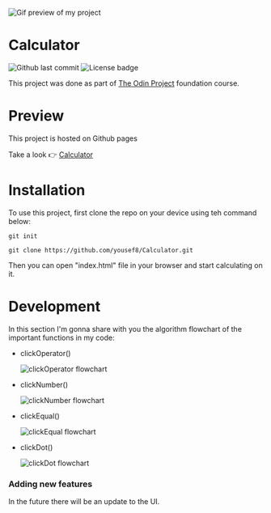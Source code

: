 ![Gif preview of my project](assets/calc.gif)

# Calculator

![Github last commit](https://img.shields.io/github/last-commit/yousef8/Calculator?style=plastic)
![License badge](https://img.shields.io/github/license/yousef8/Calculator?style=plastic)

This project was done as part of [The Odin Project](https://www.theodinproject.com/dashboard) foundation course.

# Preview

This project is hosted on Github pages

Take a look :point_right: [Calculator](https://yousef8.github.io/Calculator/)

# Installation

To use this project, first clone the repo on your device using teh command below:

`git init`

`git clone https://github.com/yousef8/Calculator.git`

Then you can open "index.html" file in your browser and start calculating on it.

# Development

In this section I'm gonna share with you the algorithm flowchart of the important functions in my code:

- clickOperator()

  ![clickOperator flowchart](assets/clickOperator.png)

- clickNumber()

  ![clickNumber flowchart](assets/clickNumber.png)

- clickEqual()

  ![clickEqual flowchart](assets/clickEqual.png)

- clickDot()

  ![clickDot flowchart](assets/clickDot.png)

### Adding new features

In the future there will be an update to the UI.
